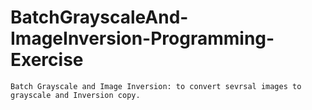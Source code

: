 # BatchGrayscaleAnd-ImageInversion-Programming-Exercise
```
Batch Grayscale and Image Inversion: to convert sevrsal images to grayscale and Inversion copy.
```
